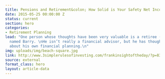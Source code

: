 ```yaml
---
title: Pensions and Retirement&colon; How Solid is Your Safety Net Income?
date: 2015-05-25 00:00:00 Z
status: current
section: hero
categories: 
- Retirement Planning
lead: "One person whose thoughts have been very valuable is a retiree (perhaps semi-retiree)
  named Barry. \nHe isn’t really a financial advisor, but he has thought quote deeply
  about his own financial planning.\n"
img: uploads/img/beach-square.jpg
link: http://www.3simplerulesofinvesting.com/frankinsightoftheday/?p=838
source: external
format_class: hero
layout: article-data
---
```


